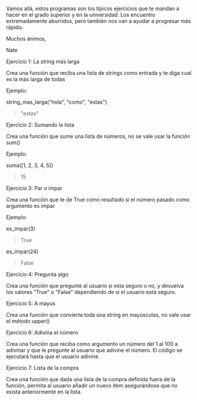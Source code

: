 Vamos allá, estos programas son los típicos ejercicios que te mandan a hacer en el grado superior y en la
universidad. Los encuentro extremadamente aburridos, pero también nos van a ayudar a progresar más rápido.

Muchos ánimos,

Nate

Ejercicio 1: La string más larga

Crea una función que reciba una lista de strings como entrada y te diga cual es la más larga de todas

Ejemplo:

string_mas_larga("hola", "como", "estas")

> "estas"



Ejercicio 2: Sumando la lista

Crea una función que sume una lista de números, no se vale usar la función
sum()

Ejemplo:

suma([1, 2, 3, 4, 5])

> 15



Ejercicio 3: Par o impar

Crea una función que te de True como resultado si el número pasado como 
argumento es impar

Ejemplo:

es_impar(3)

> True

es_impar(24)

> False



Ejercicio 4: Pregunta algo

Crea una función que pregunte al usuario si esta seguro o no, y devuelva 
los valores "True" o "False" dependiendo de si el usuario está seguro.



Ejercicio 5: A mayus

Crea una función que convierta toda una string en mayúsculas, no vale usar 
el método upper()



Ejercicio 6: Adivina el número

Crea una función que reciba como argumento un número del 1 al 100 a adivinar y 
que le pregunte al usuario que adivine el número. El código se ejecutará hasta
que el usuario adivine.



Ejercicio 7: Lista de la compra

Crea una función que dada una lista de la compra definida fuera de la 
función, permita al usuario añadir un nuevo ítem asegurándose que no exista
anteriormente en la lista.